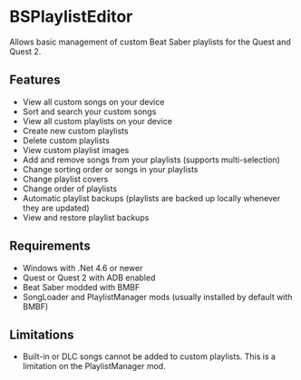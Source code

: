 # BSPlaylistEditor

Allows basic management of custom Beat Saber playlists for the Quest and Quest 2.

## Features
- View all custom songs on your device
- Sort and search your custom songs
- View all custom playlists on your device
- Create new custom playlists
- Delete custom playlists
- View custom playlist images
- Add and remove songs from your playlists (supports multi-selection)
- Change sorting order or songs in your playlists
- Change playlist covers
- Change order of playlists
- Automatic playlist backups (playlists are backed up locally whenever they are updated)
- View and restore playlist backups

## Requirements
- Windows with .Net 4.6 or newer
- Quest or Quest 2 with ADB enabled
- Beat Saber modded with BMBF
- SongLoader and PlaylistManager mods (usually installed by default with BMBF)

## Limitations
- Built-in or DLC songs cannot be added to custom playlists. This is a limitation on the PlaylistManager mod.
